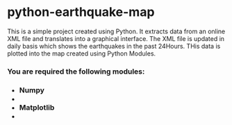 # python-earthquake-map

<p>This is a simple project created using Python. It extracts data from an online XML file and translates into a graphical interface. The XML file is updated in daily basis which shows the earthquakes in the past 24Hours. THis data is plotted into the map created using Python Modules.<p> 

<h3> You are required the following modules:<h3>
<ul>
<li>Numpy<li>
<li>Matplotlib<li>
<ul>

